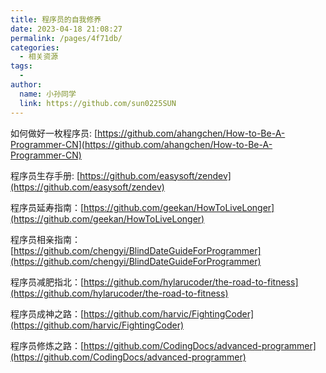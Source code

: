 ```yaml
---
title: 程序员的自我修养
date: 2023-04-18 21:08:27
permalink: /pages/4f71db/
categories:
  - 相关资源
tags:
  - 
author: 
  name: 小孙同学
  link: https://github.com/sun0225SUN
---
```


如何做好一枚程序员: [https://github.com/ahangchen/How-to-Be-A-Programmer-CN](https://github.com/ahangchen/How-to-Be-A-Programmer-CN)

程序员生存手册: [https://github.com/easysoft/zendev](https://github.com/easysoft/zendev)

程序员延寿指南：[https://github.com/geekan/HowToLiveLonger](https://github.com/geekan/HowToLiveLonger)

程序员相亲指南：[https://github.com/chengyi/BlindDateGuideForProgrammer](https://github.com/chengyi/BlindDateGuideForProgrammer)

程序员减肥指北：[https://github.com/hylarucoder/the-road-to-fitness](https://github.com/hylarucoder/the-road-to-fitness)

程序员成神之路：[https://github.com/harvic/FightingCoder](https://github.com/harvic/FightingCoder)

程序员修炼之路：[https://github.com/CodingDocs/advanced-programmer](https://github.com/CodingDocs/advanced-programmer)